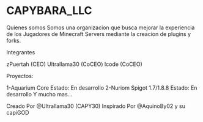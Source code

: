 # CAPYBARA_LLC

Quienes somos
Somos una organizacion que busca mejorar la experiencia de los Jugadores de Minecraft Servers mediante la creacion de plugins y forks.

Integrantes

zPuertah (CEO)
Ultrallama30 (CoCEO)
lcode (CoCEO)

Proyectos:

1-Aquarium Core
Estado: En desarrollo
2-Nuriom Spigot 1.7/1.8.8
Estado: En desarrollo
Y mucho mas...

Creado Por @Ultrallama30 (CAPY30) Inspirado Por @AquinoBy02 y su capiGOD
